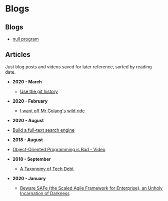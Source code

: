 # Blogs

## Blogs

 - [null program](https://nullprogram.com/)

## Articles

Just blog posts and videos saved for later reference, sorted by reading date.

- **2020 - March**
    - [Use the git history](https://preslav.me/2020/03/01/use-the-git-history/)

- **2020 - February**
    - [I want off Mr Golang's wild ride](https://fasterthanli.me/blog/2020/i-want-off-mr-golangs-wild-ride/)
    
- **2020 - August**
 - [Build a full-text search engine](https://artem.krylysov.com/blog/2020/07/28/lets-build-a-full-text-search-engine/)

- **2018 - August**
 - [Object-Oriented Programming is Bad - Video](https://www.youtube.com/watch?v=QM1iUe6IofM)
    
- **2018 - September**
    - [A Taxonomy of Tech Debt](https://technology.riotgames.com/news/taxonomy-tech-debt)

- **2020 - January**
    - [Beware SAFe (the Scaled Agile Framework for Enterprise), an Unholy Incarnation of Darkness](https://medium.com/@seandexter1/beware-safe-the-scaled-agile-framework-for-enterprise-an-unholy-incarnation-of-darkness-bf6819f6943f?source=friends_link&sk=fed0c1d135a3f0b1e7cb37c92168071a)